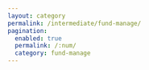```yaml
---
layout: category
permalink: /intermediate/fund-manage/
pagination: 
  enabled: true
  permalink: /:num/
  category: fund-manage
---
```


